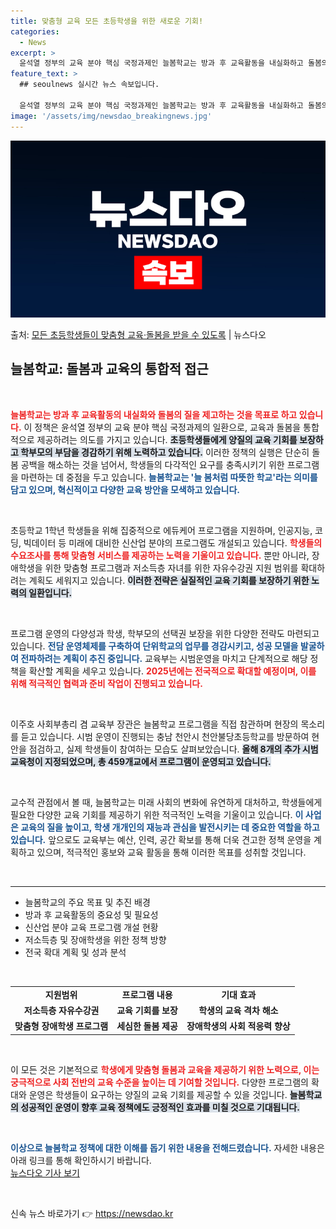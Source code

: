 ```yaml
---
title: 맞춤형 교육 모든 초등학생을 위한 새로운 기회!
categories:
  - News
excerpt: >
  윤석열 정부의 교육 분야 핵심 국정과제인 늘봄학교는 방과 후 교육활동을 내실화하고 돌봄의 질을 제고해 교육과…
feature_text: >
  ## seoulnews 실시간 뉴스 속보입니다.

  윤석열 정부의 교육 분야 핵심 국정과제인 늘봄학교는 방과 후 교육활동을 내실화하고 돌봄의 질을 제고해 교육과…
image: '/assets/img/newsdao_breakingnews.jpg'
---
```


![뉴스다오 속보](/assets/img/newsdao_breakingnews.jpg)

<p>출처: <a href="https://newsdao.kr/2407" rel="dofollow">모든 초등학생들이 맞춤형 교육·돌봄을 받을 수 있도록</a> | 뉴스다오</p>

<h2 data-ke-size="size26">늘봄학교: 돌봄과 교육의 통합적 접근</h2>

<p data-ke-size="size16">&nbsp;</p>

<b><span style="color: #ee2323;">늘봄학교는 방과 후 교육활동의 내실화와 돌봄의 질을 제고하는 것을 목표로 하고 있습니다.</span></b> 이 정책은 윤석열 정부의 교육 분야 핵심 국정과제의 일환으로, 교육과 돌봄을 통합적으로 제공하려는 의도를 가지고 있습니다. <b><span style="background-color: #21538527;">초등학생들에게 양질의 교육 기회를 보장하고 학부모의 부담을 경감하기 위해 노력하고 있습니다.</span></b> 이러한 정책의 실행은 단순히 돌봄 공백을 해소하는 것을 넘어서, 학생들의 다각적인 요구를 충족시키기 위한 프로그램을 마련하는 데 중점을 두고 있습니다. <b><span style="color: #1a5490;">늘봄학교는 '늘 봄처럼 따뜻한 학교'라는 의미를 담고 있으며, 혁신적이고 다양한 교육 방안을 모색하고 있습니다.</span></b>

<p data-ke-size="size16">&nbsp;</p>

초등학교 1학년 학생들을 위해 집중적으로 에듀케어 프로그램을 지원하며, 인공지능, 코딩, 빅데이터 등 미래에 대비한 신산업 분야의 프로그램도 개설되고 있습니다. <b><span style="color: #ee2323;">학생들의 수요조사를 통해 맞춤형 서비스를 제공하는 노력을 기울이고 있습니다.</span></b> 뿐만 아니라, 장애학생을 위한 맞춤형 프로그램과 저소득층 자녀를 위한 자유수강권 지원 범위를 확대하려는 계획도 세워지고 있습니다. <b><span style="background-color: #21538527;">이러한 전략은 실질적인 교육 기회를 보장하기 위한 노력의 일환입니다.</span></b>

<p data-ke-size="size16">&nbsp;</p>

프로그램 운영의 다양성과 학생, 학부모의 선택권 보장을 위한 다양한 전략도 마련되고 있습니다. <b><span style="color: #1a5490;">전담 운영체제를 구축하여 단위학교의 업무를 경감시키고, 성공 모델을 발굴하여 전파하려는 계획이 추진 중입니다.</span></b> 교육부는 시범운영을 마치고 단계적으로 해당 정책을 확산할 계획을 세우고 있습니다. <b><span style="color: #ee2323;">2025년에는 전국적으로 확대할 예정이며, 이를 위해 적극적인 협력과 준비 작업이 진행되고 있습니다.</span></b>

<p data-ke-size="size16">&nbsp;</p>

이주호 사회부총리 겸 교육부 장관은 늘봄학교 프로그램을 직접 참관하며 현장의 목소리를 듣고 있습니다. 시범 운영이 진행되는 충남 천안시 천안불당초등학교를 방문하여 현안을 점검하고, 실제 학생들이 참여하는 모습도 살펴보았습니다. <b><span style="background-color: #21538527;">올해 8개의 추가 시범교육청이 지정되었으며, 총 459개교에서 프로그램이 운영되고 있습니다.</span></b>

<p data-ke-size="size16">&nbsp;</p>

교수적 관점에서 볼 때, 늘봄학교는 미래 사회의 변화에 유연하게 대처하고, 학생들에게 필요한 다양한 교육 기회를 제공하기 위한 적극적인 노력을 기울이고 있습니다. <b><span style="color: #1a5490;">이 사업은 교육의 질을 높이고, 학생 개개인의 재능과 관심을 발전시키는 데 중요한 역할을 하고 있습니다.</span></b> 앞으로도 교육부는 예산, 인력, 공간 확보를 통해 더욱 견고한 정책 운영을 계획하고 있으며, 적극적인 홍보와 교육 활동을 통해 이러한 목표를 성취할 것입니다.

<p data-ke-size="size16">&nbsp;</p>

<hr />

<ul>
  <li>늘봄학교의 주요 목표 및 추진 배경</li>
  <li>방과 후 교육활동의 중요성 및 필요성</li>
  <li>신산업 분야 교육 프로그램 개설 현황</li>
  <li>저소득층 및 장애학생을 위한 정책 방향</li>
  <li>전국 확대 계획 및 성과 분석</li>
</ul>

<p data-ke-size="size16">&nbsp;</p>

<table style="width:100%; border-collapse: collapse;">
  <tr>
    <td style="text-align: center; height: 17px;"><b>지원범위</b></td>
    <td style="text-align: center; height: 17px;"><b>프로그램 내용</b></td>
    <td style="text-align: center; height: 17px;"><b>기대 효과</b></td>
  </tr>
  <tr>
    <td style="text-align: center; height: 17px;"><b>저소득층 자유수강권</b></td>
    <td style="text-align: center; height: 17px;"><b>교육 기회를 보장</b></td>
    <td style="text-align: center; height: 17px;"><b>학생의 교육 격차 해소</b></td>
  </tr>
  <tr>
    <td style="text-align: center; height: 17px;"><b>맞춤형 장애학생 프로그램</b></td>
    <td style="text-align: center; height: 17px;"><b>세심한 돌봄 제공</b></td>
    <td style="text-align: center; height: 17px;"><b>장애학생의 사회 적응력 향상</b></td>
  </tr>
</table>

<p data-ke-size="size16">&nbsp;</p>

이 모든 것은 기본적으로 <b><span style="color: #ee2323;">학생에게 맞춤형 돌봄과 교육을 제공하기 위한 노력으로, 이는 궁극적으로 사회 전반의 교육 수준을 높이는 데 기여할 것입니다.</span></b> 다양한 프로그램의 확대와 운영은 학생들이 요구하는 양질의 교육 기회를 제공할 수 있을 것입니다. <b><span style="background-color: #21538527;">늘봄학교의 성공적인 운영이 향후 교육 정책에도 긍정적인 효과를 미칠 것으로 기대됩니다.</span></b>

<p data-ke-size="size16">&nbsp;</p>

<b><span style="color: #1a5490;">이상으로 늘봄학교 정책에 대한 이해를 돕기 위한 내용을 전해드렸습니다.</span></b> 자세한 내용은 아래 링크를 통해 확인하시기 바랍니다.  
<a href="https://newsdao.kr/2407" target="_blank">뉴스다오 기사 보기</a>

<p data-ke-size="size16">&nbsp;</p> 

신속 뉴스 바로가기 👉 <a href="https://newsdao.kr" rel="dofollow">https://newsdao.kr</a>


